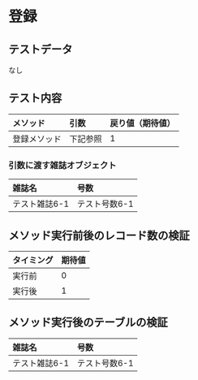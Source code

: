 # 登録

## テストデータ
なし

## テスト内容
|メソッド|引数|戻り値（期待値）|
|:--|:--|:--|
|登録メソッド|下記参照|1|

### 引数に渡す雑誌オブジェクト
|雑誌名|号数|
|:--|:--|
|テスト雑誌6-1|テスト号数6-1|

## メソッド実行前後のレコード数の検証
|タイミング|期待値|
|:--|:--|
|実行前|0|
|実行後|1|

## メソッド実行後のテーブルの検証
|雑誌名|号数|
|:--|:--|
|テスト雑誌6-1|テスト号数6-1|

